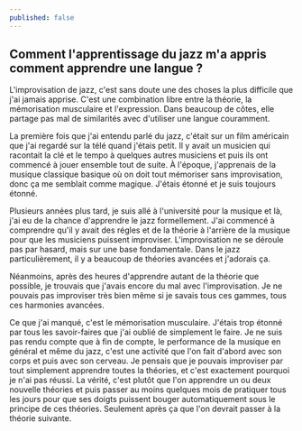 ```yaml
---
published: false
---
```

## Comment l'apprentissage du jazz m'a appris comment apprendre une langue ?

L'improvisation de jazz, c'est sans doute une des choses la plus difficile que j'ai jamais apprise. C'est une combination libre entre la théorie, la mémorisation musculaire et l'expression. Dans beaucoup de côtes, elle partage pas mal de similarités avec d'utiliser une langue couramment.

La première fois que j'ai entendu parlé du jazz, c'était sur un film américain que j'ai regardé sur la télé quand j'étais petit. Il y avait un musicien qui racontait la clé et le tempo à quelques autres musiciens et puis ils ont commencé à jouer ensemble tout de suite. À l'époque, j'apprenais de la musique classique basique où on doit tout mémoriser sans improvisation, donc ça me semblait comme magique. J'étais étonné et je suis toujours étonné.

Plusieurs années plus tard, je suis allé à l'université pour la musique et là, j'ai eu de la chance d'apprendre le jazz formellement. J'ai commencé à comprendre qu'il y avait des régles et de la théorie à l'arrière de la musique pour que les musiciens puissent improviser. L'improvisation ne se déroule pas par hasard, mais sur une base fondamentale. Dans le jazz particulièrement, il y a beaucoup de théories avancées et j'adorais ça.

Néanmoins, après des heures d'apprendre autant de la théorie que possible, je trouvais que j'avais encore du mal avec l'improvisation. Je ne pouvais pas improviser très bien même si je savais tous ces gammes, tous ces harmonies avancées.

Ce que j'ai manqué, c'est le mémorisation musculaire. J'étais trop étonné par tous les savoir-faires que j'ai oublié de simplement le faire. Je ne suis pas rendu compte que à fin de compte, le performance de la musique en général et même du jazz, c'est une activité que l'on fait d'abord avec son corps et puis avec son cerveau. Je pensais que je pouvais improviser par tout simplement apprendre toutes la théories, et c'est exactement pourquoi je n'ai pas réussi. La vérité, c'est plutôt que l'on apprendre un ou deux nouvelle théories et puis passer au moins quelques mois de pratiquer tous les jours pour que ses doigts puissent bouger automatiquement sous le principe de ces théories. Seulement après ça que l'on devrait passer à la théorie suivante.

